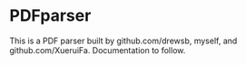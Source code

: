 # PDFparser

This is a PDF parser built by github.com/drewsb, myself, and github.com/XueruiFa. Documentation to follow.
